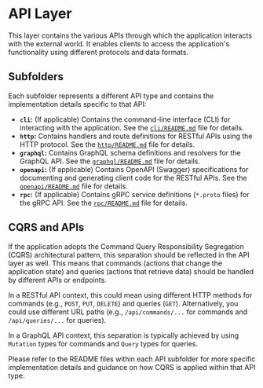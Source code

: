 # API Layer

This layer contains the various APIs through which the application interacts with the external world.  It enables clients to access the application's functionality using different protocols and data formats.

## Subfolders

Each subfolder represents a different API type and contains the implementation details specific to that API:

* **`cli`:** (If applicable) Contains the command-line interface (CLI) for interacting with the application. See the [`cli/README.md`](./cli/README.md) file for details.
* **`http`:** Contains handlers and route definitions for RESTful APIs using the HTTP protocol. See the [`http/README.md`](./http/README.md) file for details.
* **`graphql`:** Contains GraphQL schema definitions and resolvers for the GraphQL API. See the [`graphql/README.md`](./graphql/README.md) file for details.
* **`openapi`:** (If applicable) Contains OpenAPI (Swagger) specifications for documenting and generating client code for the RESTful APIs. See the [`openapi/README.md`](./openapi/README.md) file for details.
* **`rpc`:** (If applicable) Contains gRPC service definitions (`*.proto` files) for the gRPC API. See the [`rpc/README.md`](./rpc/README.md) file for details.

## CQRS and APIs

If the application adopts the Command Query Responsibility Segregation (CQRS) architectural pattern, this separation should be reflected in the API layer as well. This means that commands (actions that change the application state) and queries (actions that retrieve data) should be handled by different APIs or endpoints.

In a RESTful API context, this could mean using different HTTP methods for commands (e.g., `POST`, `PUT`, `DELETE`) and queries (`GET`). Alternatively, you could use different URL paths (e.g., `/api/commands/...` for commands and `/api/queries/...` for queries).

In a GraphQL API context, this separation is typically achieved by using `Mutation` types for commands and `Query` types for queries.

Please refer to the README files within each API subfolder for more specific implementation details and guidance on how CQRS is applied within that API type.
